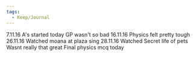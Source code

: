 ```yaml
---
tags:
  - Keep/Journal
---
```


7.11.16
A's started today
GP wasn't so bad
16.11.16
Physics felt pretty tough
26.11.16
Watched moana at plaza sing
28.11.16
Watched Secret life of pets
Wasnt really that great
Final physics mcq today